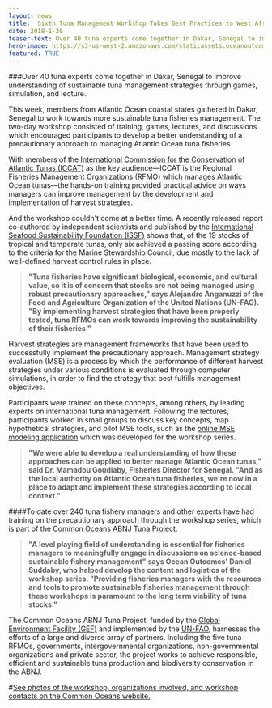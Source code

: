 ```yaml
---
layout: news
title:  Sixth Tuna Management Workshop Takes Best Practices to West Africa Through Two Days of Hands-on Trainings
date: 2018-1-30
teaser-text: Over 40 tuna experts come together in Dakar, Senegal to improve understanding of sustainable tuna management strategies through games, simulation, and lecture.
hero-image: https://s3-us-west-2.amazonaws.com/staticassets.oceanoutcomes.org/news+and+analysis/hero+images/tuna-management-workshop-senegal.jpg
featured: TRUE
---
```

###Over 40 tuna experts come together in Dakar, Senegal to improve understanding of sustainable tuna management strategies through games, simulation, and lecture.

This week, members from Atlantic Ocean coastal states gathered in Dakar, Senegal to work towards more sustainable tuna fisheries management. The two-day workshop consisted of training, games, lectures, and discussions which encouraged participants to develop a better understanding of a precautionary approach to managing Atlantic Ocean tuna fisheries. 

With members of the <a href="http://www.iccat.es/en/" target="_blank">International Commission for the Conservation of Atlantic Tunas (ICCAT)</a> as the key audience&mdash;ICCAT is the Regional Fisheries Management Organizations (RFMO) which manages Atlantic Ocean tunas&mdash;the hands-on training provided practical advice on ways managers can improve management by the development and implementation of harvest strategies.

And the workshop couldn't come at a better time. A recently released report co-authored by independent scientists and published by the <a href="https://iss-foundation.org/" target="_blank">International Seafood Sustainability Foundation (ISSF)</a> shows that, of the 19 stocks of tropical and temperate tunas, only six achieved a passing score according to the criteria for the Marine Stewardship Council, due mostly to the lack of well-defined harvest control rules in place.

>**"Tuna fisheries have significant biological, economic, and cultural value, so it is of concern that stocks are not being managed using robust precautionary approaches," says Alejandro Anganuzzi of the Food and Agriculture Organization of the United Nations (UN-FAO). "By implementing harvest strategies that have been properly tested, tuna RFMOs can work towards improving the sustainability of their fisheries."**

Harvest strategies are management frameworks that have been used to successfully implement the precautionary approach. Management strategy evaluation (MSE) is a process by which the performance of different harvest strategies under various conditions is evaluated through computer simulations, in order to find the strategy that best fulfills management objectives.

Participants were trained on these concepts, among others, by leading experts on international tuna management. Following the lectures, participants worked in small groups to discuss key concepts, map hypothetical strategies, and pilot MSE tools, such as the <a href="https://puntapps.shinyapps.io/tunafijimse/" target="_blank">online MSE modeling application</a> which was developed for the workshop series.

>**"We were able to develop a real understanding of how these approaches can be applied to better manage Atlantic Ocean tunas," said Dr. Mamadou Goudiaby, Fisheries Director for Senegal. "And as the local authority on Atlantic Ocean tuna fisheries, we're now in a place to adapt and implement these strategies according to local context."**

####To date over 240 tuna fishery managers and other experts have had training on the precautionary approach through the workshop series, which is part of the <a href="http://www.fao.org/in-action/commonoceans/" target="_blank">Common Oceans ABNJ Tuna Project</a>.

>**"A level playing field of understanding is essential for fisheries managers to meaningfully engage in discussions on science-based sustainable fishery management" says Ocean Outcomes' Daniel Suddaby, who helped develop the content and logistics of the workshop series. "Providing fisheries managers with the resources and tools to promote sustainable fisheries management through these workshops is paramount to the long term viability of tuna stocks."**

The Common Oceans ABNJ Tuna Project, funded by the <a href="https://www.thegef.org/" target="_blank">Global Environment Facility (GEF)</a> and implemented by the <a href="http://www.fao.org/home/en/" target="_blank">UN-FAO</a>, harnesses the efforts of a large and diverse array of partners. Including the five tuna RFMOs, governments, intergovernmental organizations, non-governmental organizations and private sector, the project works to achieve responsible, efficient and sustainable tuna production and biodiversity conservation in the ABNJ. 

 #<a href="http://www.fao.org/in-action/commonoceans/news/en/" target="_blank">See photos of the workshop, organizations involved, and workshop contacts on the Common Oceans website.</a>

